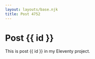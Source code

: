 ```yaml
---
layout: layouts/base.njk
title: Post 4752
---
```


# Post {{ id }}

This is post {{ id }} in my Eleventy project.

